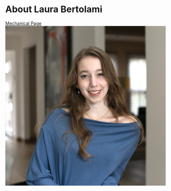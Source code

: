 # About Laura Bertolami

[Mechanical Page](/mechanical.md)
![Picture of Laura Bertolami](https://github.com/LauraBertolami/Laura-Bertolami/blob/main/Bertolami%20Headshot.jpg)
